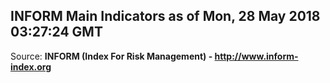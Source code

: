 ## INFORM Main Indicators as of Mon, 28 May 2018 03:27:24 GMT

Source: **INFORM (Index For Risk Management) - http://www.inform-index.org**